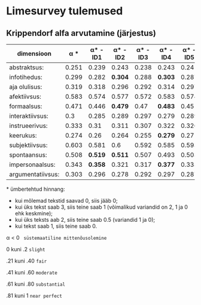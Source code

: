 # Limesurvey tulemused

## Krippendorf alfa arvutamine (järjestus)


|dimensioon|α \*| α\* -ID1 | α\* -ID2 | α\* -ID3 | α\* -ID4 | α\* -ID5 | α\* -ID6 | α\* -ID7 | α\* -ID8 | α\* -ID9 |  α\* -ID10 |
|----|----|----|----|----|----|----|----| ----|----| ----|----|
| abstraktsus:  | 0.251 | 0.239 | 0.243 | 0.238  | 0.243 | 0.241 | **0.299** | 0.242 | **0.252** | 0.249 | **0.261** |
| infotihedus:  | 0.299 | 0.282 | **0.304** | 0.288 | **0.303** | 0.287 | 0.289 | 0.28 | **0.312** | **0.324** | **0.311** |
| aja olulisus:  | 0.319 | 0.318 | 0.296 | 0.292 | 0.314 | 0.297 | **0.32** | 0.317 | 0.319 | **0.364** | **0.343** |
| afektiivsus:  | 0.583 | 0.574 | 0.577 | 0.572 | 0.583 | 0.574 | **0.599** | 0.577 | 0.588 | **0.599** | **0.589** |
| formaalsus:  | 0.471 | 0.446 | **0.479** | 0.47 | **0.483** | 0.451 | 0.467 | **0.481** | **0.475** | **0.476** | **0.478** |
| interaktiivsus:  |  0.3 | 0.285 | 0.289 | 0.297 | 0.279 | 0.289  | **0.301** | **0.305** | **0.321** | **0.32** | 0.297 |
| instrueerivus:  | 0.333 | 0.31 | 0.311 |  0.307 | 0.322  | 0.326 | **0.356** | **0.334** | **0.35** | **0.37** | **0.336** |
| keerukus:  | 0.274 | 0.26 | 0.264 | 0.255 | **0.279**  | 0.27 | **0.287** | 0.272 | 0.273 | **0.308** | 0.264 |
| subjektiivsus: | 0.603 | 0.581 | 0.6 | 0.592 | 0.585 | 0.593 | **0.635** | **0.608** | **0.62** | **0.617** | 0.599 |
| spontaansus: | 0.508 | **0.519** | **0.511** | 0.507 | 0.493 | 0.503 | **0.51** | 0.5 | **0.518** | 0.495 | **0.523** |
| impersonaalsus: | 0.343 | **0.358** | 0.321 | 0.317 | **0.377** | 0.333 | 0.331 | **0.357** | **0.354** | **0.346** | 0.334 |
| argumentatiivsus: | 0.303 | 0.296 | 0.278 | 0.292 | 0.297 | 0.287 | **0.339** | **0.315** | **0.304** | **0.31** | **0.304** |


\* ümbertehtud hinnang:
 - kui mõlemad tekstid saavad 0, siis jääb 0;
 - kui üks tekst saab 3, siis teine saab 1 (võimalikud variandid on 2, 1 ja 0 ehk keskmine);
 - kui üks teksts aab 2, siis teine saab 0.5 (variandid 1 ja 0);
 - kui tekst saab 1, siis teine saab 0.


α  < 0 `` süstemaatiline mittenõusolemine``

0 kuni .2 ``slight``

.21 kuni .40 ``fair``

.41 kuni .60 ``moderate``

.61 kuni .80 ``substantial``

.81 kuni 1 ``near perfect``
